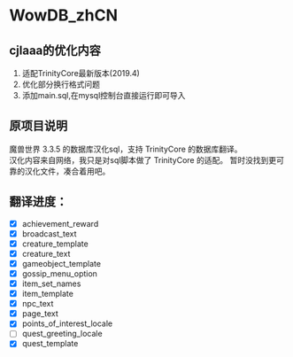 # WowDB_zhCN

## cjlaaa的优化内容
1. 适配TrinityCore最新版本(2019.4)
2. 优化部分换行格式问题
3. 添加main.sql,在mysql控制台直接运行即可导入


## 原项目说明
魔兽世界 3.3.5 的数据库汉化sql，支持 TrinityCore 的数据库翻译。  
汉化内容来自网络，我只是对sql脚本做了 TrinityCore 的适配。
暂时没找到更可靠的汉化文件，凑合着用吧。  

## 翻译进度：
 - [x] achievement_reward
 - [x] broadcast_text
 - [x] creature_template
 - [x] creature_text
 - [x] gameobject_template
 - [x] gossip_menu_option
 - [x] item_set_names
 - [x] item_template
 - [x] npc_text
 - [x] page_text
 - [x] points_of_interest_locale
 - [ ] quest_greeting_locale
 - [x] quest_template
